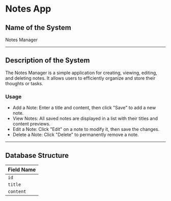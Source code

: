 # Notes App  

## Name of the System  
Notes Manager  

---

## Description of the System  
The Notes Manager is a simple application for creating, viewing, editing, and deleting notes. It allows users to efficiently organize and store their thoughts or tasks.  

### Usage  
- Add a Note: Enter a title and content, then click "Save" to add a new note.  
- View Notes: All saved notes are displayed in a list with their titles and content previews.  
- Edit a Note: Click "Edit" on a note to modify it, then save the changes.  
- Delete a Note: Click "Delete" to permanently remove a note.  

---

## Database Structure  

| **Field Name** |  
|-----------------|  
| `id`           |  
| `title`        |  
| `content`      |  
